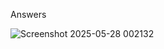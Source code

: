 Answers

![Screenshot 2025-05-28 002132](https://github.com/user-attachments/assets/393913a2-0c5d-4176-8c46-6a01da1d199c)
